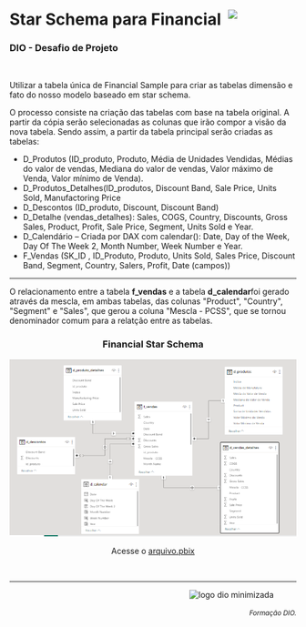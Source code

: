 <div align="justify">
    <figure>
    <img src="https://hermes.dio.me/tracks/b9b2973e-b2be-4bf0-b6b2-57a6c8354a95.png" class="logo" width="80" align="right">
  </figure>
    <h1>Star Schema para Financial</h1>
</div>
<div>
    <h3>DIO - Desafio de Projeto</h3>
    <br>
    <p>Utilizar a tabela única de Financial Sample para criar as tabelas dimensão e fato do nosso modelo baseado em star schema.</p>
    <p>O processo consiste na criação das tabelas com base na tabela original. A partir da cópia serão selecionadas as colunas que irão compor a visão da nova tabela. Sendo assim, a partir da tabela principal serão criadas as tabelas:</p>
    <ul>
      <li>D_Produtos (ID_produto, Produto, Média de Unidades Vendidas, Médias do valor de vendas, Mediana do valor de vendas, Valor máximo de Venda, Valor mínimo de Venda).</li>
      <li>D_Produtos_Detalhes(ID_produtos, Discount Band, Sale Price, Units Sold, Manufactoring Price</li>
      <li>D_Descontos (ID_produto, Discount, Discount Band)</li>
      <li>D_Detalhe (vendas_detalhes): Sales, COGS, Country, Discounts, Gross Sales, Product, Profit, Sale Price, Segment, Units Sold e Year.</li>
      <li>D_Calendário – Criada por DAX com calendar(): Date, Day of the Week, Day Of The Week 2, Month Number, Week Number e Year.</li>
      <li>F_Vendas (SK_ID , ID_Produto, Produto, Units Sold, Sales Price, Discount Band, Segment, Country, Salers, Profit, Date (campos))</li>
    </ul>
  <hr>
  <p>O relacionamento entre a tabela <strong>f_vendas</strong> e a tabela <strong>d_calendar</strong>foi gerado através da mescla, em ambas tabelas, das colunas "Product", "Country", "Segment" e "Sales", que gerou a coluna "Mescla - PCSS", que se tornou denominador comum para a relatção entre as tabelas.</p>
</div>

<div align="center">
    <h3>Financial Star Schema</h3>
    <img src="images/financial_star_schema.png">
    <p>Acesse o <a href="https://github.com/83Rafa/power_bi_analyst/blob/main/desafio_de_projeto_5/financial.pbix">arquivo.pbix</a></p>
    <br>
  <hr>
</div>

<footer>
  <div class="logotipo" align="right">
    <figure>
      <img src="https://hermes.digitalinnovation.one/assets/diome/logo-minimized.png" alt="logo dio minimizada" class="sc-TRNrF kCkrow" width="80">
    </figure>
  </div>
  <div class="small-subtitle" align="right">
    <p><small><i>Formação DIO.</i></small></p>
  </div>
</footer>
